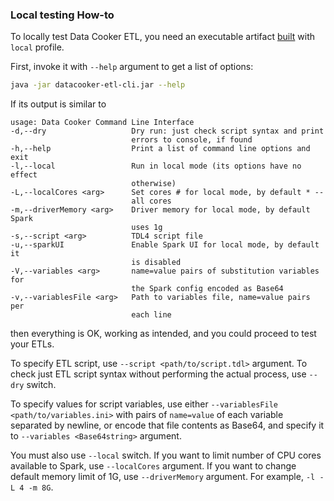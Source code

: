 ### Local testing How-to

To locally test Data Cooker ETL, you need an executable artifact [built](./BUILD.md) with `local` profile.

First, invoke it with `--help` argument to get a list of options:
```bash
java -jar datacooker-etl-cli.jar --help
```

If its output is similar to
```
usage: Data Cooker Command Line Interface
-d,--dry                   Dry run: just check script syntax and print
                           errors to console, if found
-h,--help                  Print a list of command line options and exit
-l,--local                 Run in local mode (its options have no effect
                           otherwise)
-L,--localCores <arg>      Set cores # for local mode, by default * --
                           all cores
-m,--driverMemory <arg>    Driver memory for local mode, by default Spark
                           uses 1g
-s,--script <arg>          TDL4 script file
-u,--sparkUI               Enable Spark UI for local mode, by default it
                           is disabled
-V,--variables <arg>       name=value pairs of substitution variables for
                           the Spark config encoded as Base64
-v,--variablesFile <arg>   Path to variables file, name=value pairs per
                           each line
```
then everything is OK, working as intended, and you could proceed to test your ETLs.

To specify ETL script, use `--script <path/to/script.tdl>` argument. To check just ETL script syntax without performing the actual process, use `--dry` switch.

To specify values for script variables, use either `--variablesFile <path/to/variables.ini>` with pairs of `name=value` of each variable separated by newline, or encode that file contents as Base64, and specify it to  `--variables <Base64string>` argument.

You must also use `--local` switch. If you want to limit number of CPU cores available to Spark, use `--localCores` argument. If you want to change default memory limit of 1G, use `--driverMemory` argument. For example, `-l -L 4 -m 8G`.